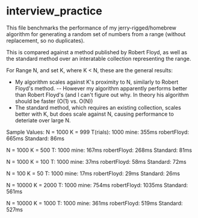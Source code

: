 # interview_practice
This file benchmarks the performance of my jerry-rigged/homebrew algorithm for
generating a random set of numbers from a range (without replacement, so no duplicates).

This is compared against a method published by Robert Floyd, as well as the standard
method over an interatable collection representing the range.

For Range N, and set K, where K < N, these are the general results:
- My algorithm scales against K's proximity to N, similarly to Robert Floyd's method.
-- However my algorithm apparently performs better than Robert Floyd's (and I can't
   figure out why. In theory his algorithm should be faster (O(1) vs. O(N))
- The standard method, which requires an existing collection, scales better with K,
  but does scale against N, causing performance to deteriate over large N.

Sample Values:
N = 1000 K = 999 T(rials): 1000
mine: 355ms
robertFloyd: 665ms
Standard: 86ms

N = 1000 K = 500 T: 1000
mine: 167ms
robertFloyd: 268ms
Standard: 81ms

N = 1000 K = 100 T: 1000
mine: 37ms
robertFloyd: 58ms
Standard: 72ms


N = 100 K = 50 T: 1000
mine: 17ms
robertFloyd: 29ms
Standard: 26ms


N = 10000 K = 2000 T: 1000
mine: 754ms
robertFloyd: 1035ms
Standard: 561ms

N = 10000 K = 1000 T: 1000
mine: 361ms
robertFloyd: 519ms
Standard: 527ms
